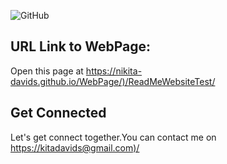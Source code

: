 ![GitHub](https://github.com/Nikita-Davids/WebPage/assets/101563505/645c7ce4-d1e7-467c-a9ff-c19775868db1)

## URL Link to WebPage:
Open this page at <https://nikita-davids.github.io/WebPage/)/ReadMeWebsiteTest/>


## Get Connected 
Let's get connect together.You can contact me on <https://kitadavids@gmail.com)/>



